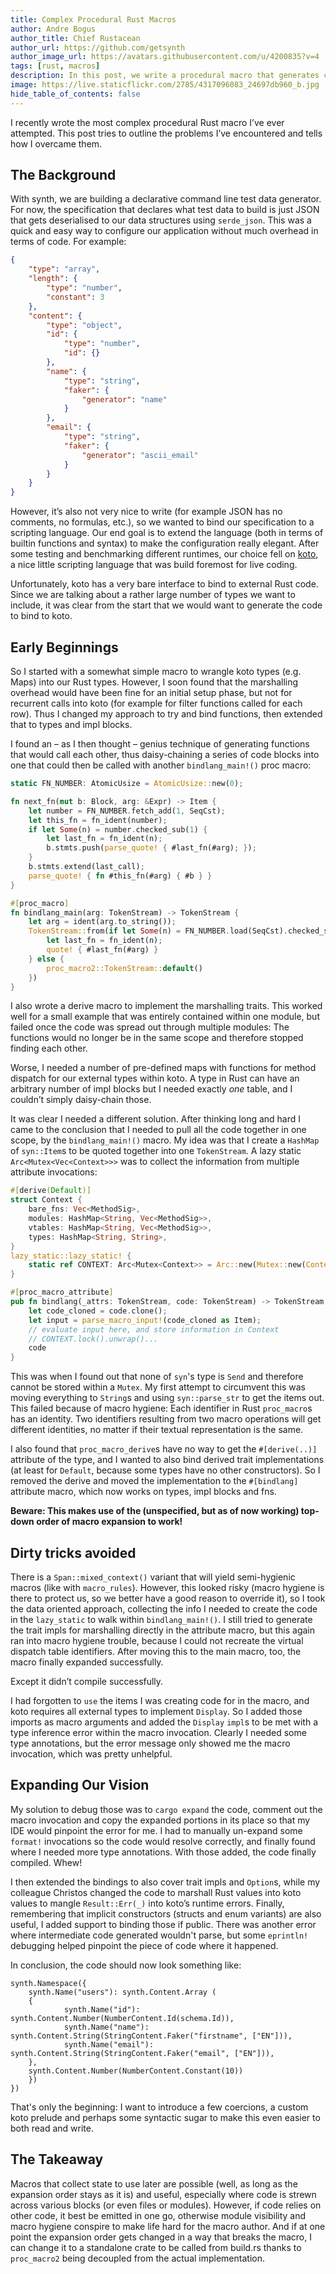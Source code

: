 ```yaml
---
title: Complex Procedural Rust Macros
author: Andre Bogus
author_title: Chief Rustacean
author_url: https://github.com/getsynth
author_image_url: https://avatars.githubusercontent.com/u/4200835?v=4
tags: [rust, macros]
description: In this post, we write a procedural macro that generates code to bind functions and types including arbitrary many impl blocks to a scripting language. The problems encountered and techniques learned can be applied to other tasks where complex compile-time analysis that spans multiple macro invocations is required.
image: https://live.staticflickr.com/2785/4317096083_24697db960_b.jpg
hide_table_of_contents: false
---
```


I recently wrote the most complex procedural Rust macro I’ve ever attempted. This post tries to outline the problems I’ve encountered and tells how I overcame them.

## The Background

With synth, we are building a declarative command line test data generator. For now, the specification that declares what test data to build is just JSON that gets deserialised to our data structures using `serde_json`. This was a quick and easy way to configure our application without much overhead in terms of code. For example:

```json
{
    "type": "array",
    "length": {
        "type": "number",
        "constant": 3
    },
    "content": {
        "type": "object",
        "id": {
            "type": "number",
            "id": {}
        },
        "name": {
            "type": "string",
            "faker": {
                "generator": "name"
            }
        },
        "email": {
            "type": "string",
            "faker": {
                "generator": "ascii_email"
            }
        }
    }
}
```

However, it’s also not very nice to write (for example JSON has no comments, no formulas, etc.), so we wanted to bind our specification to a scripting language. Our end goal is to extend the language (both in terms of builtin functions and syntax) to make the configuration really elegant. After some testing and benchmarking different runtimes, our choice fell on [koto](https://github.com/koto-lang/koto), a nice little scripting language that was build foremost for live coding. 

Unfortunately, koto has a very bare interface to bind to external Rust code. Since we are talking about a rather large number of types we want to include, it was clear from the start that we would want to generate the code to bind to koto.

## Early Beginnings

So I started with a somewhat simple macro to wrangle koto types (e.g. Maps) into our Rust types. However, I soon found that the marshalling overhead would have been fine for an initial setup phase, but not for recurrent calls into koto (for example for filter functions called for each row). Thus I changed my approach to try and bind functions, then extended that to types and impl blocks.

I found an – as I then thought – genius technique of generating functions that would call each other, thus daisy-chaining a series of code blocks into one that could then be called with another `bindlang_main!()` proc macro:

```rust
static FN_NUMBER: AtomicUsize = AtomicUsize::new(0);

fn next_fn(mut b: Block, arg: &Expr) -> Item {
    let number = FN_NUMBER.fetch_add(1, SeqCst);
    let this_fn = fn_ident(number);
    if let Some(n) = number.checked_sub(1) {
        let last_fn = fn_ident(n);
        b.stmts.push(parse_quote! { #last_fn(#arg); });
    }
    b.stmts.extend(last_call);
    parse_quote! { fn #this_fn(#arg) { #b } }
}

#[proc_macro]
fn bindlang_main(arg: TokenStream) -> TokenStream {
    let arg = ident(arg.to_string());
    TokenStream::from(if let Some(n) = FN_NUMBER.load(SeqCst).checked_sub(1) {
        let last_fn = fn_ident(n);
        quote! { #last_fn(#arg) }
    } else {
        proc_macro2::TokenStream::default()
    })
}
```

I also wrote a derive macro to implement the marshalling traits. This worked well for a small example that was entirely contained within one module, but failed once the code was spread out through multiple modules: The functions would no longer be in the same scope and therefore stopped finding each other.

Worse, I needed a number of pre-defined maps with functions for method dispatch for our external types within koto. A type in Rust can have an arbitrary number of impl blocks but I needed exactly *one* table, and I couldn’t simply daisy-chain those.

It was clear I needed a different solution. After thinking long and hard I came to the conclusion that I needed to pull all the code together in one scope, by the `bindlang_main!()` macro. My idea was that I create a `HashMap` of `syn::Item`s to be quoted together into one `TokenStream`. A lazy static `Arc<Mutex<Vec<Context>>>` was to collect the information from multiple attribute invocations:

```rust
#[derive(Default)]
struct Context {
    bare_fns: Vec<MethodSig>,
    modules: HashMap<String, Vec<MethodSig>>,
    vtables: HashMap<String, Vec<MethodSig>>,
    types: HashMap<String, String>,
}
lazy_static::lazy_static! {
    static ref CONTEXT: Arc<Mutex<Context>> = Arc::new(Mutex::new(Context::default()));
}

#[proc_macro_attribute]
pub fn bindlang(_attrs: TokenStream, code: TokenStream) -> TokenStream {
    let code_cloned = code.clone();
    let input = parse_macro_input!(code_cloned as Item);
    // evaluate input here, and store information in Context
    // CONTEXT.lock().unwrap()...
    code
}
```

This was when I found out that none of `syn`'s type is `Send` and therefore cannot be stored within a `Mutex`. My first attempt to circumvent this was moving everything to `String`s and using `syn::parse_str` to get the items out. This failed because of macro hygiene: Each identifier in Rust `proc_macro`s has an identity. Two identifiers resulting from two macro operations will get different identities, no matter if their textual representation is the same.

I also found that `proc_macro_derive`s have no way to get the `#[derive(..)]` attribute of the type, and I wanted to also bind derived trait implementations (at least for `Default`, because some types have no other constructors). So I removed the derive and moved the implementation to the `#[bindlang]` attribute macro, which now works on types, impl blocks and fns.

**Beware: This makes use of the (unspecified, but as of now working) top-down order of macro expansion to work!**

## Dirty tricks avoided

There is a `Span::mixed_context()` variant that will yield semi-hygienic macros (like with `macro_rules`). However, this looked risky (macro hygiene is there to protect us, so we better have a good reason to override it), so I took the data oriented approach, collecting the info I needed to create the code in the `lazy_static` to walk within `bindlang_main!()`. I still tried to generate the trait impls for marshalling directly in the attribute macro, but this again ran into macro hygiene trouble, because I could not recreate the virtual dispatch table identifiers. After moving this to the main macro, too, the macro finally expanded successfully.

Except it didn’t compile successfully.

I had forgotten to `use` the items I was creating code for in the macro, and koto requires all external types to implement `Display`. So I added those imports as macro arguments and added the `Display` `impl`s to be met with a type inference error within the macro invocation. Clearly I needed some type annotations, but the error message only showed me the macro invocation, which was pretty unhelpful.

## Expanding Our Vision

My solution to debug those was to `cargo expand` the code, comment out the macro invocation and copy the expanded portions in its place so that my IDE would pinpoint the error for me. I had to manually un-expand some `format!` invocations so the code would resolve correctly, and finally found where I needed more type annotations. With those added, the code finally compiled. Whew!

I then extended the bindings to also cover trait impls and `Option`s, while my colleague Christos changed the code to marshall Rust values into koto values to mangle `Result::Err(_)` into koto’s runtime errors. Finally, remembering that implicit constructors (structs and enum variants) are also useful, I added support to binding those if public. There was another error where intermediate code generated wouldn't parse, but some `eprintln!` debugging helped pinpoint the piece of code where it happened.

In conclusion, the code should now look something like:

```
synth.Namespace({
    synth.Name("users"): synth.Content.Array (
	{
	        synth.Name("id"): synth.Content.Number(NumberContent.Id(schema.Id)),
	        synth.Name("name"): synth.Content.String(StringContent.Faker("firstname", ["EN"])),
	        synth.Name("email"): synth.Content.String(StringContent.Faker("email", ["EN"])),
	},
	synth.Content.Number(NumberContent.Constant(10))
    })
})
```

That's only the beginning: I want to introduce a few coercions, a custom koto prelude and perhaps some syntactic sugar to make this even easier to both read and write.

## The Takeaway

Macros that collect state to use later are possible (well, as long as the expansion order stays as it is) and useful, especially where code is strewn across various blocks (or even files or modules). However, if code relies on other code, it best be emitted in one go, otherwise module visibility and macro hygiene conspire to make life hard for the macro author. And if at one point the expansion order gets changed in a way that breaks the macro, I can change it to a standalone crate to be called from build.rs thanks to `proc_macro2` being decoupled from the actual implementation.
